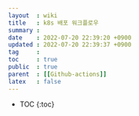 ```yaml
---
layout  : wiki
title   : k8s 배포 워크플로우
summary : 
date    : 2022-07-20 22:39:20 +0900
updated : 2022-07-20 22:39:37 +0900
tag     : 
toc     : true
public  : true
parent  : [[Github-actions]]
latex   : false
---
```

* TOC
{:toc}

# 
